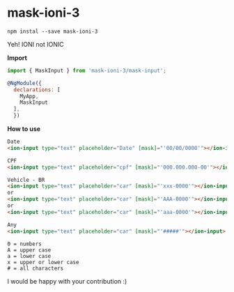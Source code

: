 # mask-ioni-3

`npm instal --save mask-ioni-3`

Yeh! IONI not IONIC

**Import**
```javascript
import { MaskInput } from 'mask-ioni-3/mask-input';

@NgModule({
  declarations: [
    MyApp,
    MaskInput
  ],
  })
```

**How to use**
```html
Date
<ion-input type="text" placeholder="Date" [mask]="'00/00/0000'"></ion-input>

CPF
<ion-input type="text" placeholder="cpf" [mask]="'000.000.000-00'"></ion-input>

Vehicle - BR
<ion-input type="text" placeholder="car" [mask]="'xxx-0000'"></ion-input>
or
<ion-input type="text" placeholder="car" [mask]="'AAA-0000'"></ion-input>
or
<ion-input type="text" placeholder="car" [mask]="'aaa-0000'"></ion-input>

Any
<ion-input type="text" placeholder="car" [mask]="'#####'"></ion-input>
```

```
0 = numbers
A = upper case
a = lower case
x = upper or lower case
# = all characters
```

I would be happy with your contribution :)